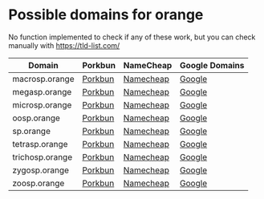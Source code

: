 # Possible domains for orange

No function implemented to check if any of these work, but you can check manually with https://tld-list.com/

| Domain | Porkbun | NameCheap | Google Domains |
|---|---|---|---|
| macrosp.orange | [Porkbun](https://porkbun.com/checkout/search?prb=e814663da1&tlds=&idnLanguage=&search=search&q=macrosp.orange) | [Namecheap](https://www.namecheap.com/domains/registration/results/?domain=macrosp.orange) | [Google](https://domains.google.com/registrar/search?searchTerm=macrosp.orange) |
| megasp.orange | [Porkbun](https://porkbun.com/checkout/search?prb=e814663da1&tlds=&idnLanguage=&search=search&q=megasp.orange) | [Namecheap](https://www.namecheap.com/domains/registration/results/?domain=megasp.orange) | [Google](https://domains.google.com/registrar/search?searchTerm=megasp.orange) |
| microsp.orange | [Porkbun](https://porkbun.com/checkout/search?prb=e814663da1&tlds=&idnLanguage=&search=search&q=microsp.orange) | [Namecheap](https://www.namecheap.com/domains/registration/results/?domain=microsp.orange) | [Google](https://domains.google.com/registrar/search?searchTerm=microsp.orange) |
| oosp.orange | [Porkbun](https://porkbun.com/checkout/search?prb=e814663da1&tlds=&idnLanguage=&search=search&q=oosp.orange) | [Namecheap](https://www.namecheap.com/domains/registration/results/?domain=oosp.orange) | [Google](https://domains.google.com/registrar/search?searchTerm=oosp.orange) |
| sp.orange | [Porkbun](https://porkbun.com/checkout/search?prb=e814663da1&tlds=&idnLanguage=&search=search&q=sp.orange) | [Namecheap](https://www.namecheap.com/domains/registration/results/?domain=sp.orange) | [Google](https://domains.google.com/registrar/search?searchTerm=sp.orange) |
| tetrasp.orange | [Porkbun](https://porkbun.com/checkout/search?prb=e814663da1&tlds=&idnLanguage=&search=search&q=tetrasp.orange) | [Namecheap](https://www.namecheap.com/domains/registration/results/?domain=tetrasp.orange) | [Google](https://domains.google.com/registrar/search?searchTerm=tetrasp.orange) |
| trichosp.orange | [Porkbun](https://porkbun.com/checkout/search?prb=e814663da1&tlds=&idnLanguage=&search=search&q=trichosp.orange) | [Namecheap](https://www.namecheap.com/domains/registration/results/?domain=trichosp.orange) | [Google](https://domains.google.com/registrar/search?searchTerm=trichosp.orange) |
| zygosp.orange | [Porkbun](https://porkbun.com/checkout/search?prb=e814663da1&tlds=&idnLanguage=&search=search&q=zygosp.orange) | [Namecheap](https://www.namecheap.com/domains/registration/results/?domain=zygosp.orange) | [Google](https://domains.google.com/registrar/search?searchTerm=zygosp.orange) |
| zoosp.orange | [Porkbun](https://porkbun.com/checkout/search?prb=e814663da1&tlds=&idnLanguage=&search=search&q=zoosp.orange) | [Namecheap](https://www.namecheap.com/domains/registration/results/?domain=zoosp.orange) | [Google](https://domains.google.com/registrar/search?searchTerm=zoosp.orange) |
